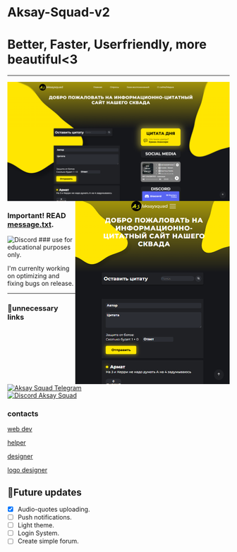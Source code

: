 # Aksay-Squad-v2
<h1>Better, Faster, Userfriendly, more beautiful<3</h1>
<hr />
<img align="center" title="borabora" alt="IMG" src="./images/view___aksaysquad.png" />
<img align="right" title="borabora" alt="IMG" width="350px" src="./images/view___aksaysquad__mobile.png" />
 
### Important! READ [message.txt](https://github.com/damirTAG/Aksay-Squad-v2/blob/main/Aksay%20Squad/message.txt).
<img alt="Discord" src="https://img.shields.io/discord/731124657603739719?logo=discord&logoColor=%23fff&style=for-the-badge" title="https://discord.gg/NpbeqAe9tj"> 
### use for educational purposes only.
 
 I'm currenlty working on optimizing and fixing bugs on release.
<hr />
 
### 💩unnecessary links
[![Aksay Squad Telegram](https://img.shields.io/badge/Telegram-%40aksaysquad-yellowgreen)](https://t.me/aksaysquad) <br />
[![Discord Aksay Squad](https://img.shields.io/badge/Discord-aksaysquad.gg-blue)](https://discord.gg/NpbeqAe9tj)
 
### contacts
[web dev](https://t.me/damirtag)
 
[helper](https://t.me/aswsss)
 
[designer](https://t.me/beerliyo)
 
[logo designer](https://t.me/NajsosodjdtsjamsksoSoxfud8eik2o0)
 
 ## 💯Future updates
- [x] Audio-quotes uploading.
- [ ] Push notifications.
- [ ] Light theme.
- [ ] Login System.
- [ ] Create simple forum.
